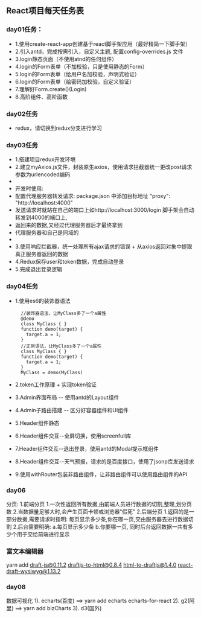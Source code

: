 ## React项目每天任务表

### day01任务：
* 1.使用create-react-app创建基于react脚手架应用（最好精简一下脚手架）
* 2.引入antd，完成按需引入，自定义主题, 配置config-overrides.js 文件 
* 3.login静态页面（不使用atnd的任何组件）
* 4.login的Form表单（不加校验，只是使用静态的Form）
* 5.login的Form表单（给用户名加校验，声明式验证）
* 6.login的Form表单（给密码加校验，自定义验证）
* 7.理解好Form.create()(Login)
* 8.高阶组件、高阶函数

### day02任务
* redux，请切换到redux分支进行学习

### day03任务
* 1.搭建项目redux开发环境
* 2.建立myAxios.js文件，封装原生axios，使用请求拦截器统一更改post请求参数为urlencoded编码
* 
*   开发时使用:
*   配置代理服务器转发请求: package.json 中添加目标地址 "proxy": "http://localhost:4000"
*   发送请求时就站在自己的端口上如http://localhost:3000/login 脚手架会自动转发到4000的端口上,
*   返回来的数据,又经过代理服务器后才最终拿到
*   代理服务器和自己是同域的
*   
* 3.使用响应拦截器，统一处理所有ajax请求的错误 + 从axios返回对象中提取真正服务器返回的数据
* 4.Redux保存user和token数据，完成自动登录
* 5.完成退出登录逻辑

### day04任务
* 1.使用es6的装饰器语法

	    //装饰器语法，让MyClass多了一个a属性
	    @demo
	    class MyClass { }
	    function demo(target) {
	      target.a = 1;
	    }
	    //正常语法，让MyClass多了一个a属性
	    class MyClass { }
	    function demo(target) {
	      target.a = 1;
	    }
    	MyClass = demo(MyClass)
* 2.token工作原理 + 实现token验证
* 3.Admin界面布局 -- 使用antd的Layout组件
* 4.Admin子路由搭建 -- 区分好容器组件和UI组件
* 5.Header组件静态
* 6.Header组件交互--全屏切换，使用screenfull库
* 7.Header组件交互--退出登录，使用antd的Modal提示框组件
* 8.Header组件交互--天气预报，请求的是百度接口，使用了jsonp库发送请求
* 9.使用withRouter包装非路由组件，让非路由组件可以使用路由组件的API


### day06
分页:
1.前端分页
	1.一次性返回所有数据,由前端人员进行数据的切割,整理,划分页数
	2.当数据量足够大时,会产生页面卡顿或浏览器"假死"
2.后端分页
	1.返回的是一部分数据,需要请求时指明: 每页显示多少条,你在哪一页,交由服务器去进行数据切割
	2.后台需要明确: a.每页显示多少条 b.你要哪一页, 同时后台返回数据一共有多少个用于交给前端进行显示

### 富文本编辑器
yarn add draft-js@0.11.2 draftjs-to-html@0.8.4 html-to-draftjs@1.4.0 react-draft-wysiwyg@1.13.2


### day08 
数据可视化
	1). echarts(百度) ==> yarn add echarts echarts-for-react
    2). g2(阿里) ==> yarn add bizCharts
    3). d3(国外)
